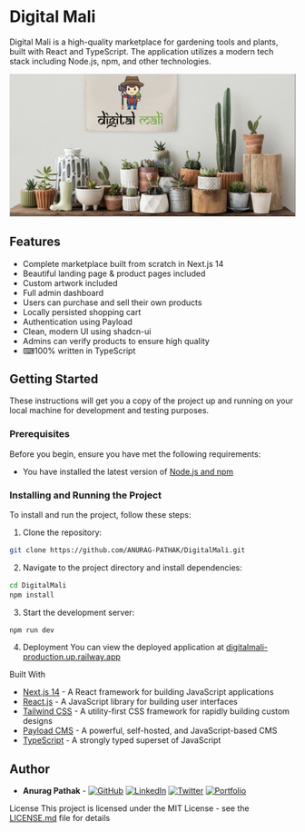 # Digital Mali

Digital Mali is a high-quality marketplace for gardening tools and plants, built with React and TypeScript. The application utilizes a modern tech stack including Node.js, npm, and other technologies.

![Thumbnail](./public/thumbnail.png)

## Features

- Complete marketplace built from scratch in Next.js 14
- Beautiful landing page & product pages included
- Custom artwork included
- Full admin dashboard
- Users can purchase and sell their own products
- Locally persisted shopping cart
- Authentication using Payload
- Clean, modern UI using shadcn-ui
- Admins can verify products to ensure high quality
- ⌨100% written in TypeScript

## Getting Started

These instructions will get you a copy of the project up and running on your local machine for development and testing purposes.

### Prerequisites

Before you begin, ensure you have met the following requirements:

- You have installed the latest version of [Node.js and npm](https://nodejs.org/en/download/)

### Installing and Running the Project

To install and run the project, follow these steps:

1. Clone the repository:

```sh
git clone https://github.com/ANURAG-PATHAK/DigitalMali.git
```

2. Navigate to the project directory and install dependencies:

```sh
cd DigitalMali
npm install
```

3. Start the development server:

```sh
npm run dev
```

4. Deployment
You can view the deployed application at [digitalmali-production.up.railway.app](https://digitalmali-production.up.railway.app)

Built With

- [Next.js 14](https://nextjs.org/) - A React framework for building JavaScript applications
- [React.js](https://reactjs.org/) - A JavaScript library for building user interfaces
- [Tailwind CSS](https://tailwindcss.com/) - A utility-first CSS framework for rapidly building custom designs
- [Payload CMS](https://payloadcms.com/) - A powerful, self-hosted, and JavaScript-based CMS
- [TypeScript](https://www.typescriptlang.org/) - A strongly typed superset of JavaScript


## Author

- **Anurag Pathak** -
[![GitHub](https://img.shields.io/badge/-GitHub-black?style=flat-square&logo=github)](https://github.com/ANURAG-PATHAK)
[![LinkedIn](https://img.shields.io/badge/-LinkedIn-blue?style=flat-square&logo=linkedin)](https://www.linkedin.com/in/anuragpathak0/)
[![Twitter](https://img.shields.io/badge/-Twitter-blue?style=flat-square&logo=twitter)](https://twitter.com/_Anurag__Pathak)
[![Portfolio](https://img.shields.io/badge/-Portfolio-black?style=flat-square&logo=google-chrome)](https://anurag-pathak.github.io/Portfolio/)

License
This project is licensed under the MIT License - see the [LICENSE.md](LICENSE.md) file for details
